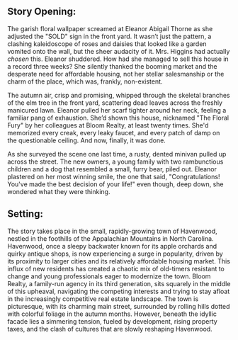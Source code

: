 ## Story Opening:

The garish floral wallpaper screamed at Eleanor Abigail Thorne as she adjusted the "SOLD" sign in the front yard. It wasn’t just the pattern, a clashing kaleidoscope of roses and daisies that looked like a garden vomited onto the wall, but the sheer audacity of it. Mrs. Higgins had actually *chosen* this. Eleanor shuddered. How had she managed to sell this house in a record three weeks? She silently thanked the booming market and the desperate need for affordable housing, not her stellar salesmanship or the charm of the place, which was, frankly, non-existent.

The autumn air, crisp and promising, whipped through the skeletal branches of the elm tree in the front yard, scattering dead leaves across the freshly manicured lawn. Eleanor pulled her scarf tighter around her neck, feeling a familiar pang of exhaustion. She’d shown this house, nicknamed "The Floral Fury" by her colleagues at Bloom Realty, at least twenty times. She'd memorized every creak, every leaky faucet, and every patch of damp on the questionable ceiling. And now, finally, it was done.

As she surveyed the scene one last time, a rusty, dented minivan pulled up across the street. The new owners, a young family with two rambunctious children and a dog that resembled a small, furry bear, piled out. Eleanor plastered on her most winning smile, the one that said, "Congratulations! You've made the best decision of your life!" even though, deep down, she wondered what they were thinking.

## Setting:

The story takes place in the small, rapidly-growing town of Havenwood, nestled in the foothills of the Appalachian Mountains in North Carolina. Havenwood, once a sleepy backwater known for its apple orchards and quirky antique shops, is now experiencing a surge in popularity, driven by its proximity to larger cities and its relatively affordable housing market. This influx of new residents has created a chaotic mix of old-timers resistant to change and young professionals eager to modernize the town. Bloom Realty, a family-run agency in its third generation, sits squarely in the middle of this upheaval, navigating the competing interests and trying to stay afloat in the increasingly competitive real estate landscape. The town is picturesque, with its charming main street, surrounded by rolling hills dotted with colorful foliage in the autumn months. However, beneath the idyllic facade lies a simmering tension, fueled by development, rising property taxes, and the clash of cultures that are slowly reshaping Havenwood.

